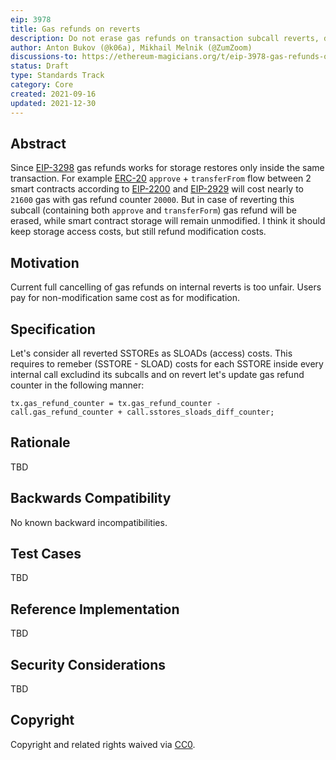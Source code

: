 ```yaml
---
eip: 3978
title: Gas refunds on reverts
description: Do not erase gas refunds on transaction subcall reverts, due users pay a lot of gas for storage non-modification.
author: Anton Bukov (@k06a), Mikhail Melnik (@ZumZoom)
discussions-to: https://ethereum-magicians.org/t/eip-3978-gas-refunds-on-reverts/7071/
status: Draft
type: Standards Track
category: Core
created: 2021-09-16
updated: 2021-12-30
---
```


## Abstract

 Since [EIP-3298](./eip-3298.md) gas refunds works for storage restores only inside the same transaction. For example [ERC-20](./eip-20.md) `approve` + `transferFrom` flow between 2 smart contracts according to [EIP-2200](./eip-2200.md) and [EIP-2929](./eip-2929.md) will cost nearly to `21600` gas with gas refund counter `20000`. But in case of reverting this subcall (containing both `approve` and `transferForm`) gas refund will be erased, while smart contract storage will remain unmodified. I think it should keep storage access costs, but still refund modification costs.

## Motivation

Сurrent full cancelling of gas refunds on internal reverts is too unfair. Users pay for non-modification same cost as for modification.

## Specification

Let's consider all reverted SSTOREs as SLOADs (access) costs. This requires to remeber (SSTORE - SLOAD) costs for each SSTORE inside every internal call excludind its subcalls and on revert let's update gas refund counter in the following manner:
```
tx.gas_refund_counter = tx.gas_refund_counter - call.gas_refund_counter + call.sstores_sloads_diff_counter;
```

## Rationale

TBD

## Backwards Compatibility

No known backward incompatibilities.

## Test Cases

TBD

## Reference Implementation

TBD

## Security Considerations

TBD

## Copyright
Copyright and related rights waived via [CC0](https://creativecommons.org/publicdomain/zero/1.0/).
